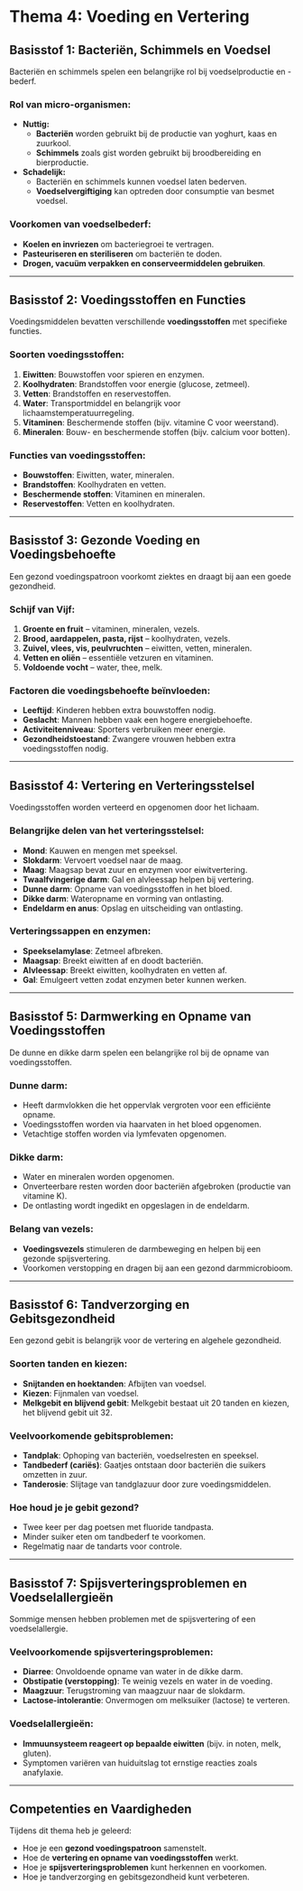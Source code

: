 # **Thema 4: Voeding en Vertering**

## **Basisstof 1: Bacteriën, Schimmels en Voedsel**
Bacteriën en schimmels spelen een belangrijke rol bij voedselproductie en -bederf.

### **Rol van micro-organismen:**
- **Nuttig:**
  - **Bacteriën** worden gebruikt bij de productie van yoghurt, kaas en zuurkool.
  - **Schimmels** zoals gist worden gebruikt bij broodbereiding en bierproductie.
- **Schadelijk:**
  - Bacteriën en schimmels kunnen voedsel laten bederven.
  - **Voedselvergiftiging** kan optreden door consumptie van besmet voedsel.

### **Voorkomen van voedselbederf:**
- **Koelen en invriezen** om bacteriegroei te vertragen.
- **Pasteuriseren en steriliseren** om bacteriën te doden.
- **Drogen, vacuüm verpakken en conserveermiddelen gebruiken**.

---

## **Basisstof 2: Voedingsstoffen en Functies**
Voedingsmiddelen bevatten verschillende **voedingsstoffen** met specifieke functies.

### **Soorten voedingsstoffen:**
1. **Eiwitten**: Bouwstoffen voor spieren en enzymen.
2. **Koolhydraten**: Brandstoffen voor energie (glucose, zetmeel).
3. **Vetten**: Brandstoffen en reservestoffen.
4. **Water**: Transportmiddel en belangrijk voor lichaamstemperatuurregeling.
5. **Vitaminen**: Beschermende stoffen (bijv. vitamine C voor weerstand).
6. **Mineralen**: Bouw- en beschermende stoffen (bijv. calcium voor botten).

### **Functies van voedingsstoffen:**
- **Bouwstoffen**: Eiwitten, water, mineralen.
- **Brandstoffen**: Koolhydraten en vetten.
- **Beschermende stoffen**: Vitaminen en mineralen.
- **Reservestoffen**: Vetten en koolhydraten.

---

## **Basisstof 3: Gezonde Voeding en Voedingsbehoefte**
Een gezond voedingspatroon voorkomt ziektes en draagt bij aan een goede gezondheid.

### **Schijf van Vijf:**
1. **Groente en fruit** – vitaminen, mineralen, vezels.
2. **Brood, aardappelen, pasta, rijst** – koolhydraten, vezels.
3. **Zuivel, vlees, vis, peulvruchten** – eiwitten, vetten, mineralen.
4. **Vetten en oliën** – essentiële vetzuren en vitaminen.
5. **Voldoende vocht** – water, thee, melk.

### **Factoren die voedingsbehoefte beïnvloeden:**
- **Leeftijd**: Kinderen hebben extra bouwstoffen nodig.
- **Geslacht**: Mannen hebben vaak een hogere energiebehoefte.
- **Activiteitenniveau**: Sporters verbruiken meer energie.
- **Gezondheidstoestand**: Zwangere vrouwen hebben extra voedingsstoffen nodig.

---

## **Basisstof 4: Vertering en Verteringsstelsel**
Voedingsstoffen worden verteerd en opgenomen door het lichaam.

### **Belangrijke delen van het verteringsstelsel:**
- **Mond**: Kauwen en mengen met speeksel.
- **Slokdarm**: Vervoert voedsel naar de maag.
- **Maag**: Maagsap bevat zuur en enzymen voor eiwitvertering.
- **Twaalfvingerige darm**: Gal en alvleessap helpen bij vertering.
- **Dunne darm**: Opname van voedingsstoffen in het bloed.
- **Dikke darm**: Wateropname en vorming van ontlasting.
- **Endeldarm en anus**: Opslag en uitscheiding van ontlasting.

### **Verteringssappen en enzymen:**
- **Speekselamylase**: Zetmeel afbreken.
- **Maagsap**: Breekt eiwitten af en doodt bacteriën.
- **Alvleessap**: Breekt eiwitten, koolhydraten en vetten af.
- **Gal**: Emulgeert vetten zodat enzymen beter kunnen werken.

---

## **Basisstof 5: Darmwerking en Opname van Voedingsstoffen**
De dunne en dikke darm spelen een belangrijke rol bij de opname van voedingsstoffen.

### **Dunne darm:**
- Heeft darmvlokken die het oppervlak vergroten voor een efficiënte opname.
- Voedingsstoffen worden via haarvaten in het bloed opgenomen.
- Vetachtige stoffen worden via lymfevaten opgenomen.

### **Dikke darm:**
- Water en mineralen worden opgenomen.
- Onverteerbare resten worden door bacteriën afgebroken (productie van vitamine K).
- De ontlasting wordt ingedikt en opgeslagen in de endeldarm.

### **Belang van vezels:**
- **Voedingsvezels** stimuleren de darmbeweging en helpen bij een gezonde spijsvertering.
- Voorkomen verstopping en dragen bij aan een gezond darmmicrobioom.

---

## **Basisstof 6: Tandverzorging en Gebitsgezondheid**
Een gezond gebit is belangrijk voor de vertering en algehele gezondheid.

### **Soorten tanden en kiezen:**
- **Snijtanden en hoektanden**: Afbijten van voedsel.
- **Kiezen**: Fijnmalen van voedsel.
- **Melkgebit en blijvend gebit**: Melkgebit bestaat uit 20 tanden en kiezen, het blijvend gebit uit 32.

### **Veelvoorkomende gebitsproblemen:**
- **Tandplak**: Ophoping van bacteriën, voedselresten en speeksel.
- **Tandbederf (cariës)**: Gaatjes ontstaan door bacteriën die suikers omzetten in zuur.
- **Tanderosie**: Slijtage van tandglazuur door zure voedingsmiddelen.

### **Hoe houd je je gebit gezond?**
- Twee keer per dag poetsen met fluoride tandpasta.
- Minder suiker eten om tandbederf te voorkomen.
- Regelmatig naar de tandarts voor controle.

---

## **Basisstof 7: Spijsverteringsproblemen en Voedselallergieën**
Sommige mensen hebben problemen met de spijsvertering of een voedselallergie.

### **Veelvoorkomende spijsverteringsproblemen:**
- **Diarree**: Onvoldoende opname van water in de dikke darm.
- **Obstipatie (verstopping)**: Te weinig vezels en water in de voeding.
- **Maagzuur**: Terugstroming van maagzuur naar de slokdarm.
- **Lactose-intolerantie**: Onvermogen om melksuiker (lactose) te verteren.

### **Voedselallergieën:**
- **Immuunsysteem reageert op bepaalde eiwitten** (bijv. in noten, melk, gluten).
- Symptomen variëren van huiduitslag tot ernstige reacties zoals anafylaxie.

---

## **Competenties en Vaardigheden**
Tijdens dit thema heb je geleerd:
- Hoe je een **gezond voedingspatroon** samenstelt.
- Hoe de **vertering en opname van voedingsstoffen** werkt.
- Hoe je **spijsverteringsproblemen** kunt herkennen en voorkomen.
- Hoe je tandverzorging en gebitsgezondheid kunt verbeteren.